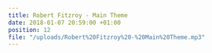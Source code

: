 ```yaml
---
title: Robert Fitzroy - Main Theme
date: 2018-01-07 20:59:00 +01:00
position: 12
file: "/uploads/Robert%20Fitzroy%20-%20Main%20Theme.mp3"
---
```


